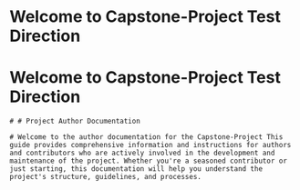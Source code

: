 # Welcome to  Capstone-Project Test Direction

	
	
# Welcome to  Capstone-Project Test Direction

	# # Project Author Documentation

	# Welcome to the author documentation for the Capstone-Project This guide provides comprehensive information and instructions for authors and contributors who are actively involved in the development and maintenance of the project. Whether you're a seasoned contributor or just starting, this documentation will help you understand the project's structure, guidelines, and processes.

	
	

